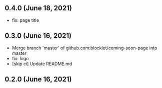 ## 0.4.0 (June 18, 2021)

- fix: page title

## 0.3.0 (June 16, 2021)

- Merge branch 'master' of github.com:blocklet/coming-soon-page into master
- fix: logo
- [skip ci] Update README.md

## 0.2.0 (June 16, 2021)
